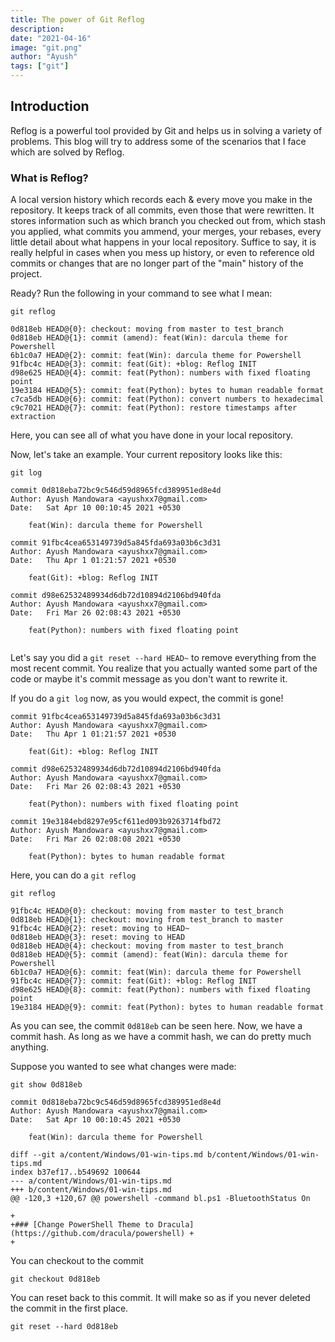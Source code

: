 ```yaml
---
title: The power of Git Reflog
description:
date: "2021-04-16"
image: "git.png"
author: "Ayush"
tags: ["git"]
---
```


## Introduction

Reflog is a powerful tool provided by Git and helps us in solving a variety of problems. This blog will try to address some of the scenarios that I face which are solved by Reflog.

### What is Reflog?

A local version history which records each & every move you make in the repository. It keeps track of all commits, even those that were rewritten. It stores information such as which branch you checked out from, which stash you applied, what commits you ammend, your merges, your rebases, every little detail about what happens in your local repository.
Suffice to say, it is really helpful in cases when you mess up history, or even to reference old commits or changes that are no longer part of the "main" history of the project.

Ready? Run the following in your command to see what I mean:

```
git reflog
```

```
0d818eb HEAD@{0}: checkout: moving from master to test_branch
0d818eb HEAD@{1}: commit (amend): feat(Win): darcula theme for Powershell
6b1c0a7 HEAD@{2}: commit: feat(Win): darcula theme for Powershell
91fbc4c HEAD@{3}: commit: feat(Git): +blog: Reflog INIT
d98e625 HEAD@{4}: commit: feat(Python): numbers with fixed floating point
19e3184 HEAD@{5}: commit: feat(Python): bytes to human readable format
c7ca5db HEAD@{6}: commit: feat(Python): convert numbers to hexadecimal
c9c7021 HEAD@{7}: commit: feat(Python): restore timestamps after extraction
```

Here, you can see all of what you have done in your local repository.

Now, let's take an example.
Your current repository looks like this:

```
git log
```

```
commit 0d818eba72bc9c546d59d8965fcd389951ed8e4d
Author: Ayush Mandowara <ayushxx7@gmail.com>
Date:   Sat Apr 10 00:10:45 2021 +0530

    feat(Win): darcula theme for Powershell

commit 91fbc4cea653149739d5a845fda693a03b6c3d31
Author: Ayush Mandowara <ayushxx7@gmail.com>
Date:   Thu Apr 1 01:21:57 2021 +0530

    feat(Git): +blog: Reflog INIT

commit d98e62532489934d6db72d10894d2106bd940fda
Author: Ayush Mandowara <ayushxx7@gmail.com>
Date:   Fri Mar 26 02:08:43 2021 +0530

    feat(Python): numbers with fixed floating point


```

Let's say you did a `git reset --hard HEAD~` to remove everything from the most recent commit.
You realize that you actually wanted some part of the code or maybe it's commit message as you don't want to rewrite it.

If you do a `git log` now, as you would expect, the commit is gone!

```
commit 91fbc4cea653149739d5a845fda693a03b6c3d31
Author: Ayush Mandowara <ayushxx7@gmail.com>
Date:   Thu Apr 1 01:21:57 2021 +0530

    feat(Git): +blog: Reflog INIT

commit d98e62532489934d6db72d10894d2106bd940fda
Author: Ayush Mandowara <ayushxx7@gmail.com>
Date:   Fri Mar 26 02:08:43 2021 +0530

    feat(Python): numbers with fixed floating point

commit 19e3184ebd8297e95cf611ed093b9263714fbd72
Author: Ayush Mandowara <ayushxx7@gmail.com>
Date:   Fri Mar 26 02:08:08 2021 +0530

    feat(Python): bytes to human readable format
```

Here, you can do a `git reflog`

```
git reflog
```

```
91fbc4c HEAD@{0}: checkout: moving from master to test_branch
0d818eb HEAD@{1}: checkout: moving from test_branch to master
91fbc4c HEAD@{2}: reset: moving to HEAD~
0d818eb HEAD@{3}: reset: moving to HEAD
0d818eb HEAD@{4}: checkout: moving from master to test_branch
0d818eb HEAD@{5}: commit (amend): feat(Win): darcula theme for Powershell
6b1c0a7 HEAD@{6}: commit: feat(Win): darcula theme for Powershell
91fbc4c HEAD@{7}: commit: feat(Git): +blog: Reflog INIT
d98e625 HEAD@{8}: commit: feat(Python): numbers with fixed floating point
19e3184 HEAD@{9}: commit: feat(Python): bytes to human readable format
```

As you can see, the commit `0d818eb` can be seen here.
Now, we have a commit hash. As long as we have a commit hash, we can do pretty much anything.

Suppose you wanted to see what changes were made:

```
git show 0d818eb
```

```
commit 0d818eba72bc9c546d59d8965fcd389951ed8e4d
Author: Ayush Mandowara <ayushxx7@gmail.com>
Date:   Sat Apr 10 00:10:45 2021 +0530

    feat(Win): darcula theme for Powershell

diff --git a/content/Windows/01-win-tips.md b/content/Windows/01-win-tips.md
index b37ef17..b549692 100644
--- a/content/Windows/01-win-tips.md
+++ b/content/Windows/01-win-tips.md
@@ -120,3 +120,67 @@ powershell -command bl.ps1 -BluetoothStatus On

+
+### [Change PowerShell Theme to Dracula](https://github.com/dracula/powershell) +
+
```

You can checkout to the commit

```
git checkout 0d818eb
```

You can reset back to this commit. It will make so as if you never deleted the commit in the first place.

```
git reset --hard 0d818eb
```
